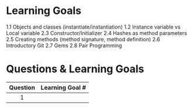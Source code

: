 # Learning Goals
1.1 Objects and classes (instantiate/instantiation)
1.2 Instance variable vs Local variable
2.3 Constructor/Initializer
2.4 Hashes as method parameters
2.5 Creating methods (method signature, method definition)
2.6 Introductory Git
2.7 Gems
2.8 Pair Programming


# Questions & Learning Goals
| Question | Learning Goal #|
|:--------:|-------------------
|     1    | |
